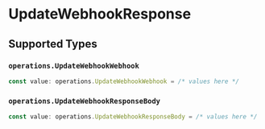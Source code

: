 # UpdateWebhookResponse


## Supported Types

### `operations.UpdateWebhookWebhook`

```typescript
const value: operations.UpdateWebhookWebhook = /* values here */
```

### `operations.UpdateWebhookResponseBody`

```typescript
const value: operations.UpdateWebhookResponseBody = /* values here */
```

